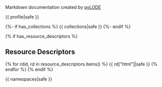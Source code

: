 Markdown documentation created by [pyLODE](http://github.com/rdflib/pyLODE) 

{{ profile|safe }}

{%- if has_collections %}
{{ collections|safe }}
{%- endif %}

{% if has_resource_descriptors %}
## Resource Descriptors
{% for rdid, rd in resource_descriptors.items() %}
{{ rd["html"]|safe }}
{% endfor %}
{% endif %}

{{ namespaces|safe }}
